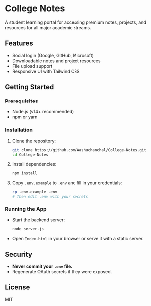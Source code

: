 # College Notes

A student learning portal for accessing premium notes, projects, and resources for all major academic streams.

## Features
- Social login (Google, GitHub, Microsoft)
- Downloadable notes and project resources
- File upload support
- Responsive UI with Tailwind CSS

## Getting Started

### Prerequisites
- Node.js (v14+ recommended)
- npm or yarn

### Installation
1. Clone the repository:
   ```sh
   git clone https://github.com/Aashuchanchal/College-Notes.git
   cd College-Notes
   ```
2. Install dependencies:
   ```sh
   npm install
   ```
3. Copy `.env.example` to `.env` and fill in your credentials:
   ```sh
   cp .env.example .env
   # Then edit .env with your secrets
   ```

### Running the App
- Start the backend server:
  ```sh
  node server.js
  ```
- Open `Index.html` in your browser or serve it with a static server.

## Security
- **Never commit your `.env` file.**
- Regenerate OAuth secrets if they were exposed.

## License
MIT
